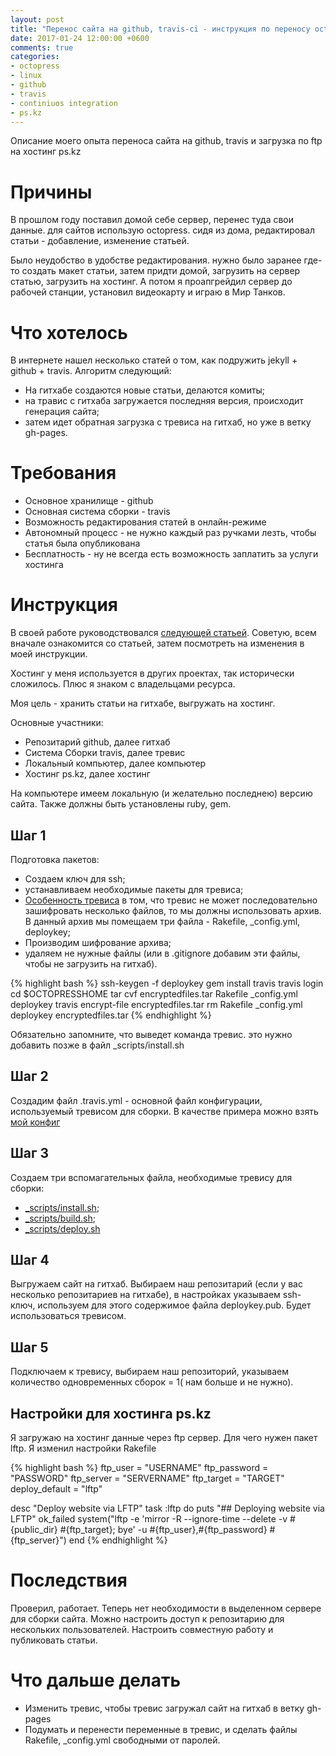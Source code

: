 ```yaml
---
layout: post
title: "Перенос сайта на github, travis-ci - инструкция по переносу octopress"
date: 2017-01-24 12:00:00 +0600
comments: true
categories: 
- octopress
- linux
- github
- travis
- continiuos integration
- ps.kz
---
```


Описание моего опыта переноса сайта на github, travis и загрузка по ftp на хостинг ps.kz
<!--more-->

# Причины
В прошлом году поставил домой себе сервер, перенес туда свои данные. для сайтов использую octopress. сидя из дома, редактировал статьи - добавление, изменение статьей.

Было неудобство в удобстве редактирования. нужно было заранее где-то создать макет статьи, затем придти домой, загрузить на сервер статью, загрузить на хостинг.
А потом я проапгрейдил сервер до рабочей станции, установил видеокарту и играю в Мир Танков.

# Что хотелось
В интернете нашел несколько статей о том, как подружить jekyll + github + travis. 
Алгоритм следующий:

* На гитхабе создаются новые статьи, делаются комиты;
* на травис с гитхаба загружается последняя версия, происходит генерация сайта;
* затем идет обратная загрузка с тревиса на гитхаб, но уже в ветку gh-pages.

# Требования

* Основное хранилище - github
* Основная система сборки - travis
* Возможность редактирования статей в онлайн-режиме
* Автономный процесс - не нужно каждый раз ручками лезть, чтобы статья была опубликована
* Бесплатность - ну не всегда есть возможность заплатить за услуги хостинга

# Инструкция
В своей работе руководствовался [следующей статьей](https://kjaer.io/travis/). Советую, всем вначале ознакомится со статьей, затем посмотреть на изменения в моей инструкции.

Хостинг у меня используется в других проектах, так исторически сложилось. Плюс я знаком с владельцами ресурса.

Моя цель - хранить статьи на гитхабе, выгружать на хостинг.

Основные участники:

* Репозитарий github, далее гитхаб
* Система Сборки travis, далее тревис
* Локальный компьютер, далее компьютер
* Хостинг ps.kz, далее хостинг

На компьютере имеем локальную (и желательно последнею) версию сайта. Также должны быть установлены ruby, gem.
## Шаг 1
Подготовка пакетов:

* Создаем ключ для ssh;
* устанавливаем необходимые пакеты для тревиса;
* [Особенность тревиса](https://docs.travis-ci.com/user/encrypting-files/) в том, что тревис не может последовательно зашифровать несколько файлов, то мы должны использовать архив. В данный архив мы помещаем три файла - Rakefile, _config.yml, deploykey;
* Производим шифрование архива;
* удаляем не нужные файлы (или в .gitignore добавим эти файлы, чтобы не загрузить на гитхаб).

{% highlight bash %}
ssh-keygen -f deploykey
gem install travis
travis login
cd $OCTOPRESSHOME
tar cvf encryptedfiles.tar Rakefile _config.yml deploykey
travis encrypt-file encryptedfiles.tar
rm Rakefile _config.yml deploykey encryptedfiles.tar
{% endhighlight %}

Обязательно запомните, что выведет команда тревис. это нужно добавить позже в файл _scripts/install.sh

## Шаг 2
Создадим файл  .travis.yml - основной файл конфигурации, используемый тревисом для сборки. В качестве примера можно взять [мой конфиг](https://github.com/Nurmukhamed/www-hdfilm-kz-octopress/blob/master/.travis.yml)

## Шаг 3
Создаем три вспомагательных файла, необходимые тревису для сборки:
* [_scripts/install.sh](https://github.com/Nurmukhamed/www-hdfilm-kz-octopress/blob/master/_scripts/install.sh);
* [_scripts/build.sh](https://github.com/Nurmukhamed/www-hdfilm-kz-octopress/blob/master/_scripts/build.sh);
* [_scripts/deploy.sh](https://github.com/Nurmukhamed/www-hdfilm-kz-octopress/blob/master/_scripts/install.sh)

## Шаг 4
Выгружаем сайт на гитхаб. Выбираем наш репозитарий (если у вас несколько репозитариев на гитхабе), в настройках указываем ssh-ключ, используем для этого содержимое файла deploykey.pub. Будет использоваться тревисом.

## Шаг 5
Подключаем к тревису, выбираем наш репозиторий, указываем количество одновременных сборок = 1( нам больше и не нужно). 

## Настройки для хостинга ps.kz
Я загружаю на хостинг данные через ftp сервер. Для чего нужен пакет lftp. Я изменил настройки Rakefile

{% highlight bash %}
ftp_user       = "USERNAME"
ftp_password   = "PASSWORD"
ftp_server     = "SERVERNAME"
ftp_target     = "TARGET"
deploy_default = "lftp"

desc "Deploy website via LFTP"
task :lftp do
  puts "## Deploying website via LFTP"
  ok_failed system("lftp -e 'mirror -R --ignore-time --delete -v #{public_dir} #{ftp_target}; bye' -u #{ftp_user},#{ftp_password} #{ftp_server}")
end
{% endhighlight %}

# Последствия
Проверил, работает.
Теперь нет необходимости в выделенном сервере для сборки сайта.
Можно настроить доступ к репозитарию для нескольких пользователей. Настроить совместную работу и публиковать статьи.

# Что дальше делать

* Изменить тревис, чтобы тревис загружал сайт на гитхаб в ветку gh-pages
* Подумать и перенести переменные в тревис, и сделать файлы Rakefile, _config.yml свободными от паролей.



